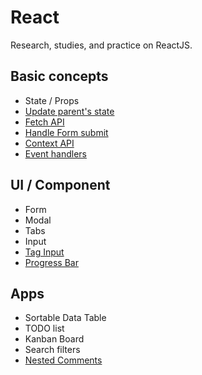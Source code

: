 # React

Research, studies, and practice on ReactJS.

## Basic concepts

- State / Props
- [Update parent's state](/react/pages/parent-state/index.js)
- [Fetch API](/react/pages/fetch/index.js)
- [Handle Form submit](/react/pages/form)
- [Context API](/react/pages/context/index.js)
- [Event handlers](/react/pages/form)

## UI / Component

- Form
- Modal
- Tabs
- Input
- [Tag Input](/react/pages/tag-input)
- [Progress Bar](/react/pages/progress-bar)

## Apps

- Sortable Data Table
- TODO list
- Kanban Board
- Search filters
- [Nested Comments](/react/pages/nested-comments/index.js)
